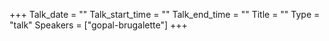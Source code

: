+++
Talk_date = ""
Talk_start_time = ""
Talk_end_time = ""
Title = ""
Type = "talk"
Speakers = ["gopal-brugalette"]
+++


